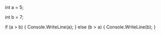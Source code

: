 
int a = 5;

int b = 7;

if (a > b)
{
    Console.WriteLine(a);
}
else (b > a)
{
    Console.WriteLine(b);
}